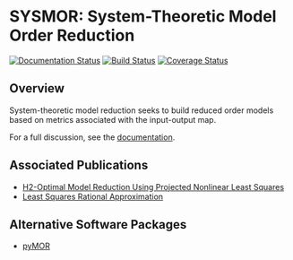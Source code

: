 SYSMOR: System-Theoretic Model Order Reduction
==============================================
[![Documentation Status](https://readthedocs.org/projects/mor/badge/?version=latest)](https://mor.readthedocs.io/en/latest/?badge=latest)
[![Build Status](https://travis-ci.org/jeffrey-hokanson/sysmor.svg?branch=master)](https://travis-ci.org/jeffrey-hokanson/SYSMOR)
[![Coverage Status](https://coveralls.io/repos/github/jeffrey-hokanson/sysmor/badge.svg?branch=master)](https://coveralls.io/github/jeffrey-hokanson/sysmor?branch=master)

Overview
--------

System-theoretic model reduction seeks to build reduced order models based on metrics associated with the input-output map. 

For a full discussion, see the [documentation](https://mor.readthedocs.io).


Associated Publications
-----------------------

* [H2-Optimal Model Reduction Using Projected Nonlinear Least Squares](https://arxiv.org/abs/1811.11962)
* [Least Squares Rational Approximation](https://arxiv.org/abs/1811.12590)


Alternative Software Packages
-----------------------------

* [pyMOR](https://pymor.org)

